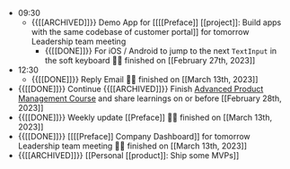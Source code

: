 - 09:30
    - {{[[ARCHIVED]]}}  Demo App for [[[[Preface]] [[project]]: Build apps with the same codebase of customer portal]] for tomorrow Leadership team meeting
        - {{[[DONE]]}} For iOS / Android to jump to the next `TextInput` in the soft keyboard 👏🏼 finished on [[February 27th, 2023]]
- 12:30
    - {{[[DONE]]}}  Reply Email 👏🏼 finished on [[March 13th, 2023]]
- {{[[DONE]]}}  Continue {{[[ARCHIVED]]}} Finish [Advanced Product Management Course](https://www.udemy.com/share/101YMA3@-cdBMZ_wVfh4IW-83oDuWsJdJvMm0xiB2C9E7dOysR3EQBMxXqTZxJc3mJcWndxY) and share learnings on or before [[February 28th, 2023]] 
- {{[[DONE]]}}  Weekly update [[Preface]] 👏🏼 finished on [[March 13th, 2023]]
- {{[[DONE]]}}  [[[[Preface]] Company Dashboard]] for tomorrow Leadership team meeting 👏🏼 finished on [[March 13th, 2023]]
- {{[[ARCHIVED]]}}  [[Personal [[product]]: Ship some MVPs]]
